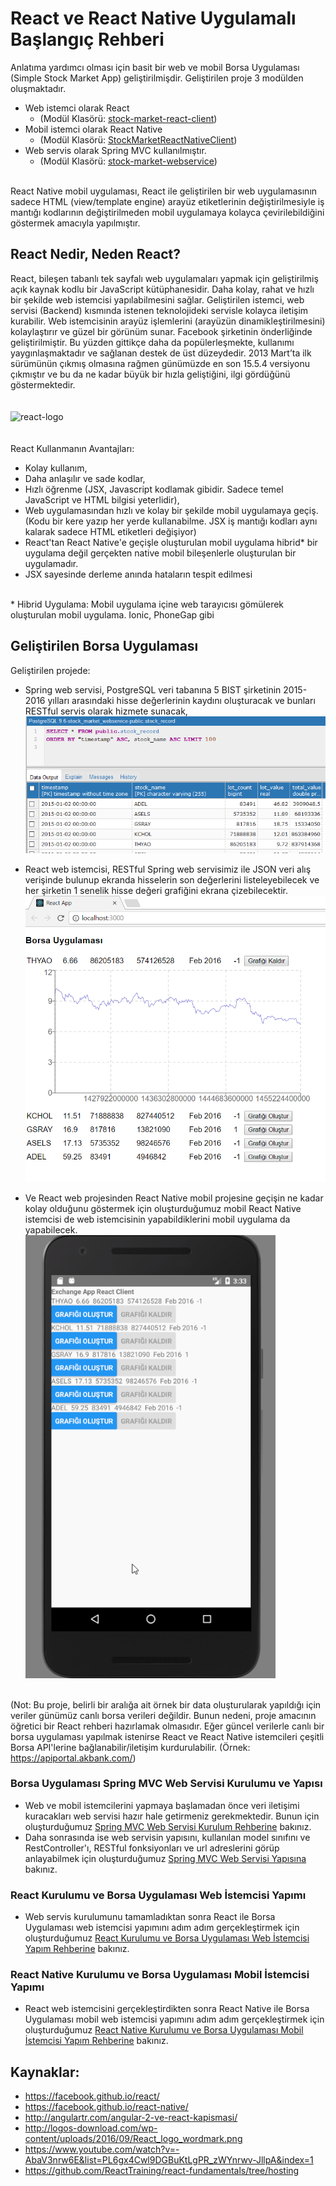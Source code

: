 # React ve React Native Uygulamalı Başlangıç Rehberi
Anlatıma yardımcı olması için basit bir web ve mobil Borsa Uygulaması (Simple Stock Market App) geliştirilmişdir. Geliştirilen proje 3 modülden oluşmaktadır.
* Web istemci olarak React 
  * (Modül Klasörü: [stock-market-react-client](stock-market-react-client))
* Mobil istemci olarak React Native 
  * (Modül Klasörü: [StockMarketReactNativeClient](StockMarketReactNativeClient))
* Web servis olarak Spring MVC kullanılmıştır.
  * (Modül Klasörü: [stock-market-webservice](stock-market-react-client))  
  
</br>React Native mobil uygulaması, React ile geliştirilen bir web uygulamasının sadece HTML (view/template engine) arayüz etiketlerinin değiştirilmesiyle iş mantığı kodlarının değiştirilmeden mobil uygulamaya kolayca çevirilebildiğini göstermek amacıyla yapılmıştır.

## React Nedir, Neden React?
React, bileşen tabanlı tek sayfalı web uygulamaları yapmak için geliştirilmiş açık kaynak kodlu bir JavaScript kütüphanesidir. Daha kolay, rahat ve hızlı bir şekilde web istemcisi yapılabilmesini sağlar. Geliştirilen istemci, web servisi (Backend) kısmında istenen teknolojideki servisle kolayca iletişim kurabilir. Web istemcisinin arayüz işlemlerini (arayüzün dinamikleştirilmesini) kolaylaştırır ve güzel bir görünüm sunar. Facebook şirketinin önderliğinde geliştirilmiştir. Bu yüzden gittikçe daha da popülerleşmekte, kullanımı yaygınlaşmaktadır ve sağlanan destek de üst düzeydedir. 2013 Mart’ta ilk sürümünün çıkmış olmasına rağmen günümüzde en son 15.5.4 versiyonu çıkmıştır ve bu da ne kadar büyük bir hızla geliştiğini, ilgi gördüğünü göstermektedir.  
</br>
</br>
  <img src="http://logos-download.com/wp-content/uploads/2016/09/React_logo_wordmark.png" width="350" alt="react-logo">  
</br>  
React Kullanmanın Avantajları:
* Kolay kullanım,
* Daha anlaşılır ve sade kodlar,
* Hızlı öğrenme (JSX, Javascript kodlamak gibidir. Sadece temel JavaScript ve HTML bilgisi yeterlidir),
* Web uygulamasından hızlı ve kolay bir şekilde mobil uygulamaya geçiş. (Kodu bir kere yazıp her yerde kullanabilme. JSX iş mantığı kodları aynı kalarak sadece HTML etiketleri değişiyor)
* React'tan React Native'e geçişle oluşturulan mobil uygulama hibrid\* bir uygulama değil gerçekten native mobil bileşenlerle oluşturulan bir uygulamadır.
* JSX sayesinde derleme anında hataların tespit edilmesi
  
</br>\* Hibrid Uygulama: Mobil uygulama içine web tarayıcısı gömülerek oluşturulan mobil uygulama. Ionic, PhoneGap gibi

## Geliştirilen Borsa Uygulaması
Geliştirilen projede:
* Spring web servisi, PostgreSQL veri tabanına 5 BIST şirketinin 2015-2016 yılları arasındaki hisse değerlerinin kaydını oluşturacak ve bunları RESTful servis olarak hizmete sunacak,  
 ![database](https://github.com/onurd-ck/react-and-react-native-tutorial/blob/master/tutorial%20files/main%20readme%20images/database.PNG)
* React web istemcisi, RESTful Spring web servisimiz ile JSON veri alış verişinde bulunup ekranda hisselerin son değerlerini listeleyebilecek ve her şirketin 1 senelik hisse değeri grafiğini ekrana çizebilecektir.  
  <img src="https://github.com/onurd-ck/react-and-react-native-tutorial/blob/master/tutorial%20files/stock-market-react-client%20readme%20images/complete2.png" width="500" alt="react-final">  
  
* Ve React web projesinden React Native mobil projesine geçişin ne kadar kolay olduğunu göstermek için oluşturduğumuz mobil React Native istemcisi de web istemcisinin yapabildiklerini mobil uygulama da yapabilecek.  
  <img src="https://github.com/onurd-ck/react-and-react-native-tutorial/blob/master/tutorial%20files/stock-market-react-native-client%20readme%20images/react_native_final.gif" width="400" alt="react_native_final">  
  
</br>(Not: Bu proje, belirli bir aralığa ait örnek bir data oluşturularak yapıldığı için veriler günümüz canlı borsa verileri değildir. Bunun nedeni, proje amacının öğretici bir React rehberi hazırlamak olmasıdır. Eğer güncel verilerle canlı bir borsa uygulaması yapılmak istenirse React ve React Native istemcileri çeşitli Borsa API'lerine bağlanabilir/iletişim kurdurulabilir. (Örnek: https://apiportal.akbank.com/)

### Borsa Uygulaması Spring MVC Web Servisi Kurulumu ve Yapısı
* Web ve mobil istemcilerini yapmaya başlamadan önce veri iletişimi kuracakları web servisi hazır hale getirmeniz gerekmektedir. Bunun için oluşturduğumuz [Spring MVC Web Servisi Kurulum Rehberine](stock-market-webservice) bakınız.
* Daha sonrasında ise web servisin yapısını, kullanılan model sınıfını ve RestController'ı, RESTful fonksiyonları ve url adreslerini görüp anlayabilmek için oluşturduğumuz [Spring MVC Web Servisi Yapısına](stock-market-webservice/README-STRUCTURE.md) bakınız.

### React Kurulumu ve Borsa Uygulaması Web İstemcisi Yapımı
* Web servis kurulumunu tamamladıktan sonra React ile Borsa Uygulaması web istemcisi yapımını adım adım gerçekleştirmek için oluşturduğumuz [React Kurulumu ve Borsa Uygulaması Web İstemcisi Yapım Rehberine](stock-market-react-client) bakınız.

### React Native Kurulumu ve Borsa Uygulaması Mobil İstemcisi Yapımı
* React web istemcisini gerçekleştirdikten sonra React Native ile Borsa Uygulaması mobil web istemcisi yapımını adım adım gerçekleştirmek için oluşturduğumuz [React Native Kurulumu ve Borsa Uygulaması Mobil İstemcisi Yapım Rehberine](StockMarketReactNativeClient/README.md) bakınız.

## Kaynaklar:
- https://facebook.github.io/react/
- https://facebook.github.io/react-native/
- http://angulartr.com/angular-2-ve-react-kapismasi/
- http://logos-download.com/wp-content/uploads/2016/09/React_logo_wordmark.png
- https://www.youtube.com/watch?v=-AbaV3nrw6E&list=PL6gx4Cwl9DGBuKtLgPR_zWYnrwv-JllpA&index=1                    
- https://github.com/ReactTraining/react-fundamentals/tree/hosting

